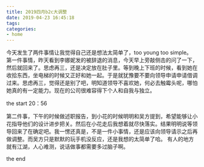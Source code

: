 ```yaml
---
title: 2019四月b2c大调整
date: 2019-04-23 16:45:18
tags:
categories: 
- home
---
```

今天发生了两件事情让我觉得自己还是想法太简单了，too young too simple。
第一件事情，昨天看到李娜妮发的被辞退的消息，今天早上旁敲侧击的问了一下，然后就回来了。思虑再三，还是决定放在肚子里。等到晚上下班的时候，看到她在收拾东西，坐电梯的时候又正好和她一起。于是就犹豫要不要向领导申请申请借调过来。思虑再三，觉得还是别了吧，明知道领导不喜欢她，何必去触霉头呢，哪怕她真的有一定能力。现在的公司很难容得下个人和自我与独立。
<!-- more -->
the start 20：56

第二件事，下午的时候做述职报告，到小花的时候明明和吴方提到，希望能够让小花指导他们的设计进步把关。然后在小花走后我想着就尽快落实。结果明明说等领导回来了在确定吧。我一愣还真是，不是一件小事情，还是应该向领导请示之后再做调整。而吴方只是默默的玩手机没反应，还是我想的太简单了哈。
有人的地方就有江湖，人心难测，说话做事都需要多过脑子啊。

the end